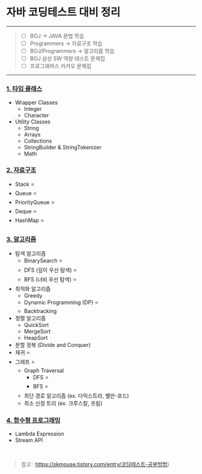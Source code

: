 # 자바 코딩테스트 대비 정리 

---
> - [ ] BOJ $\to$ JAVA 문법 학습
> - [ ] Programmers $\to$ 자료구조 학습
> - [ ] BOJ/Programmers $\to$ 알고리즘 학습 
> - [ ] BOJ 삼성 SW 역량 테스트 문제집
> - [ ] 프로그래머스 카카오 문제집
---

### [1. 타입 클래스](src/document/DataType)
- Wrapper Classes 
  - Integer
  - Character
- Utility Classes 
  - String
  - Arrays
  - Collections
  - StringBuilder & StringTokenizer
  - Math

### [2. 자료구조](src/document/DataStructure)
- Stack ⭐️
- Queue ⭐️
- PriorityQueue ⭐️
- Deque ⭐️
- HashMap ⭐️

### [3. 알고리즘](src/document/Algorithm)
- 탐색 알고리즘
  - BinarySearch ⭐️
  - DFS (깊이 우선 탐색) ⭐️
  - BFS (너비 우선 탐색) ⭐️
- 최적화 알고리즘
  - Greedy 
  - Dynamic Programming (DP) ⭐️
  - Backtracking
- 정렬 알고리즘
  - QuickSort
  - MergeSort
  - HeapSort 
- 분할 정복 (Divide and Conquer)
- 재귀 ⭐️
- 그래프 ⭐️
  - Graph Traversal
    - DFS ⭐️
    - BFS ⭐️
  - 최단 경로 알고리즘 (ex. 다익스트라, 벨만-포드)
  - 최소 신장 트리 (ex. 크루스칼, 프림)


### [4. 함수형 프로그래밍](src/document/FunctionalProgramming)

- Lambda Expression
- Stream API

<br>

> 참고 : https://skmouse.tistory.com/entry/코딩테스트-공부방법)